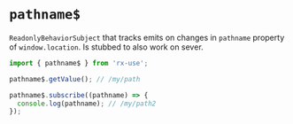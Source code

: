 # `pathname$`

`ReadonlyBehaviorSubject` that tracks emits on changes in `pathname` property of
`window.location`. Is stubbed to also work on sever.

```ts
import { pathname$ } from 'rx-use';

pathname$.getValue(); // /my/path

pathname$.subscribe((pathname) => {
  console.log(pathname); // /my/path2
});
```
